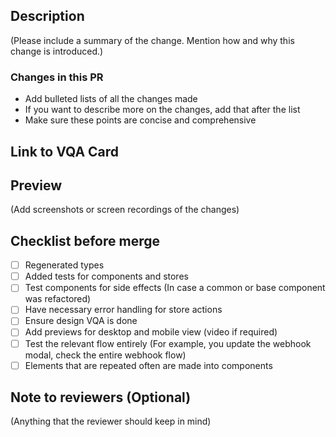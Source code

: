## Description

(Please include a summary of the change. Mention how and why this change is introduced.)

### Changes in this PR

- Add bulleted lists of all the changes made
- If you want to describe more on the changes, add that after the list
- Make sure these points are concise and comprehensive

## Link to VQA Card

<!-- Create a card for the VQA of this task under the design team usig the linked template and assign it.
Click here to create the VQA card: https://linear.app/deepsource/team/DES/new?template=fdf25c17-ed41-4286-b26d-f80d2072dfda -->

## Preview

(Add screenshots or screen recordings of the changes)

## Checklist before merge

- [ ] Regenerated types
- [ ] Added tests for components and stores
- [ ] Test components for side effects (In case a common or base component was refactored)
- [ ] Have necessary error handling for store actions
- [ ] Ensure design VQA is done
- [ ] Add previews for desktop and mobile view (video if required)
- [ ] Test the relevant flow entirely (For example, you update the webhook modal, check the entire webhook flow)
- [ ] Elements that are repeated often are made into components

## Note to reviewers (Optional)

(Anything that the reviewer should keep in mind)
